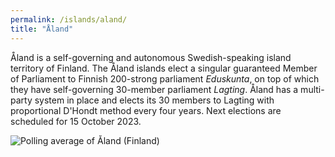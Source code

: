 ```yaml
---
permalink: /islands/aland/
title: "Åland"
---
```



Åland is a self-governing and autonomous Swedish-speaking island territory of Finland. The Åland islands elect a singular guaranteed Member of Parliament to Finnish 200-strong parliament *Eduskunta*, on top of which they have self-governing 30-member parliament *Lagting*. Åland has a multi-party system in place and elects its 30 members to Lagting with proportional D'Hondt method every four years. Next elections are scheduled for 15 October 2023.


<div><script type="text/javascript" defer src="https://datawrapper.dwcdn.net/TYtTI/embed.js?v=2" charset="utf-8"></script><noscript><img src="https://datawrapper.dwcdn.net/TYtTI/full.png" alt="Polling average of Åland (Finland)" /></noscript></div>

<div><script type="text/javascript" defer src="https://datawrapper.dwcdn.net/aEmFH/embed.js?v=1" charset="utf-8"></script><noscript><img src="https://datawrapper.dwcdn.net/aEmFH/full.png" alt="" /></noscript></div>
